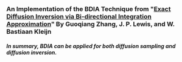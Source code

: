 ### An Implementation of the BDIA Technique from "[Exact Diffusion Inversion via Bi-directional Integration Approximation](https://arxiv.org/abs/2307.10829)" By Guoqiang Zhang, J. P. Lewis, and W. Bastiaan Kleijn

##### In summary, BDIA can be applied for both diffusion sampling and diffusion inversion.  

